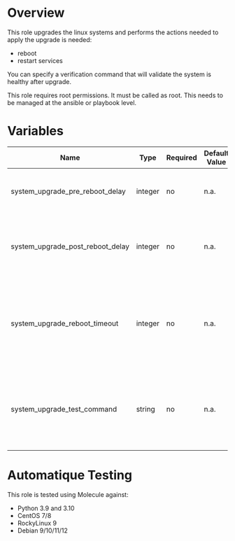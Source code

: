 # Overview

This role upgrades the linux systems and performs the actions needed to apply the upgrade is needed:
- reboot
- restart services

You can specify a verification command that will validate the system is healthy after upgrade.

This role requires root permissions. It must be called as root. This needs to be managed at the ansible or playbook level.

# Variables

| Name  | Type | Required | Default Value | Description |
| ----- | ---- | -------- | ------------- | ----------- |
| system_upgrade_pre_reboot_delay | integer | no | n.a. | How long in seconds to wait before rebooting the system |
| system_upgrade_post_reboot_delay | integer | no | n.a. | How long in seconds to wait after rebooting the system to check the health |
| system_upgrade_reboot_timeout | integer | no | n.a. | How long in seconds to wait after rebooting the system before considering it failed if not responding |
| system_upgrade_test_command | string | no | n.a. | Absolute path of a script validating the health of the system. Return 0 for healthy |

# Automatique Testing

This role is tested using Molecule against:
- Python 3.9 and 3.10
- CentOS 7/8
- RockyLinux 9
- Debian 9/10/11/12
